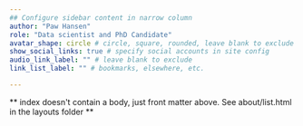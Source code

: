 ```yaml
---
## Configure sidebar content in narrow column
author: "Paw Hansen"
role: "Data scientist and PhD Candidate"
avatar_shape: circle # circle, square, rounded, leave blank to exclude
show_social_links: true # specify social accounts in site config
audio_link_label: "" # leave blank to exclude
link_list_label: "" # bookmarks, elsewhere, etc.

---
```


** index doesn't contain a body, just front matter above.
See about/list.html in the layouts folder **